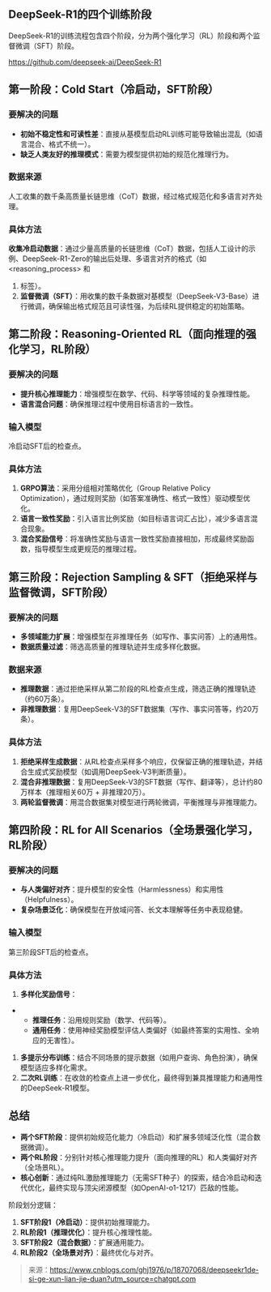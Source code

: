 ## DeepSeek-R1的四个训练阶段

DeepSeek-R1的训练流程包含四个阶段，分为两个强化学习（RL）阶段和两个监督微调（SFT）阶段。

https://github.com/deepseek-ai/DeepSeek-R1

## 第一阶段：Cold Start（冷启动，SFT阶段）

### 要解决的问题

- **初始不稳定性和可读性差**：直接从基模型启动RL训练可能导致输出混乱（如语言混合、格式不统一）。
- **缺乏人类友好的推理模式**：需要为模型提供初始的规范化推理行为。

### 数据来源

人工收集的数千条高质量长链思维（CoT）数据，经过格式规范化和多语言对齐处理。

### 具体方法

**收集冷启动数据**：通过少量高质量的长链思维（CoT）数据，包括人工设计的示例、DeepSeek-R1-Zero的输出后处理、多语言对齐的格式（如 <reasoning_process> 和

1. 标签）。
2. **监督微调（SFT）**：用收集的数千条数据对基模型（DeepSeek-V3-Base）进行微调，确保输出格式规范且可读性强，为后续RL提供稳定的初始策略。

## 第二阶段：Reasoning-Oriented RL（面向推理的强化学习，RL阶段）

### 要解决的问题

- **提升核心推理能力**：增强模型在数学、代码、科学等领域的复杂推理性能。
- **语言混合问题**：确保推理过程中使用目标语言的一致性。

### 输入模型

冷启动SFT后的检查点。

### 具体方法

1. **GRPO算法**：采用分组相对策略优化（Group Relative Policy Optimization），通过规则奖励（如答案准确性、格式一致性）驱动模型优化。
2. **语言一致性奖励**：引入语言比例奖励（如目标语言词汇占比），减少多语言混合现象。
3. **混合奖励信号**：将准确性奖励与语言一致性奖励直接相加，形成最终奖励函数，指导模型生成更规范的推理过程。

## 第三阶段：Rejection Sampling & SFT（拒绝采样与监督微调，SFT阶段）

### 要解决的问题

- **多领域能力扩展**：增强模型在非推理任务（如写作、事实问答）上的通用性。
- **数据质量过滤**：筛选高质量的推理轨迹并生成多样化数据。

### 数据来源

- **推理数据**：通过拒绝采样从第二阶段的RL检查点生成，筛选正确的推理轨迹（约60万条）。
- **非推理数据**：复用DeepSeek-V3的SFT数据集（写作、事实问答等，约20万条）。

### 具体方法

1. **拒绝采样生成数据**：从RL检查点采样多个响应，仅保留正确的推理轨迹，并结合生成式奖励模型（如调用DeepSeek-V3判断质量）。
2. **混合非推理数据**：复用DeepSeek-V3的SFT数据（写作、翻译等），总计约80万样本（推理相关60万 + 非推理20万）。
3. **两轮监督微调**：用混合数据集对模型进行两轮微调，平衡推理与非推理能力。

## 第四阶段：RL for All Scenarios（全场景强化学习，RL阶段）

### 要解决的问题

- **与人类偏好对齐**：提升模型的安全性（Harmlessness）和实用性（Helpfulness）。
- **复杂场景泛化**：确保模型在开放域问答、长文本理解等任务中表现稳健。

### 输入模型

第三阶段SFT后的检查点。

### 具体方法

1. **多样化奖励信号**：

- - **推理任务**：沿用规则奖励（数学、代码等）。
  - **通用任务**：使用神经奖励模型评估人类偏好（如最终答案的实用性、全响应的无害性）。

1. **多提示分布训练**：结合不同场景的提示数据（如用户查询、角色扮演），确保模型适应多样化需求。
2. **二次RL训练**：在收敛的检查点上进一步优化，最终得到兼具推理能力和通用性的DeepSeek-R1模型。

## 总结

- **两个SFT阶段**：提供初始规范化能力（冷启动）和扩展多领域泛化性（混合数据微调）。
- **两个RL阶段**：分别针对核心推理能力提升（面向推理的RL）和人类偏好对齐（全场景RL）。
- **核心创新**：通过纯RL激励推理能力（无需SFT种子）的探索，结合冷启动和迭代优化，最终实现与顶尖闭源模型（如OpenAI-o1-1217）匹敌的性能。

阶段划分逻辑：

1. **SFT阶段1（冷启动）**：提供初始推理能力。
2. **RL阶段1（推理优化）**：提升核心推理性能。
3. **SFT阶段2（混合数据）**：扩展通用能力。
4. **RL阶段2（全场景对齐）**：最终优化与对齐。



> 来源：https://www.cnblogs.com/ghj1976/p/18707068/deepseekr1de-si-ge-xun-lian-jie-duan?utm_source=chatgpt.com